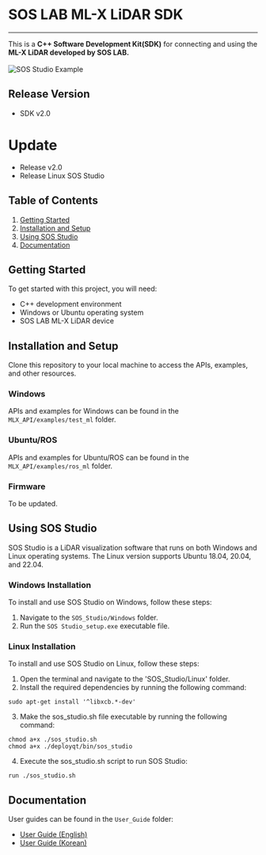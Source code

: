 # SOS LAB ML-X LiDAR SDK
---
This is a **C++ Software Development Kit(SDK)** for connecting and using the **ML-X LiDAR developed by SOS LAB.**</br>
</br>
![SOS Studio Example](Etc/sos_studio_example.gif)</br>

## Release Version
- SDK v2.0

# Update
- Release v2.0
- Release Linux SOS Studio

## Table of Contents

1. [Getting Started](#getting-started)
2. [Installation and Setup](#installation-and-setup)
3. [Using SOS Studio](#using-sos-studio)
4. [Documentation](#documentation)

## Getting Started

To get started with this project, you will need:

- C++ development environment
- Windows or Ubuntu operating system
- SOS LAB ML-X LiDAR device

## Installation and Setup

Clone this repository to your local machine to access the APIs, examples, and other resources.

### Windows

APIs and examples for Windows can be found in the `MLX_API/examples/test_ml` folder.

### Ubuntu/ROS

APIs and examples for Ubuntu/ROS can be found in the `MLX_API/examples/ros_ml` folder.

### Firmware

To be updated.

## Using SOS Studio

SOS Studio is a LiDAR visualization software that runs on both Windows and Linux operating systems.
The Linux version supports Ubuntu 18.04, 20.04, and 22.04.

### Windows Installation

To install and use SOS Studio on Windows, follow these steps:

1. Navigate to the `SOS_Studio/Windows` folder.
2. Run the `SOS Studio_setup.exe` executable file.

### Linux Installation

To install and use SOS Studio on Linux, follow these steps:

1. Open the terminal and navigate to the 'SOS_Studio/Linux' folder.
2. Install the required dependencies by running the following command:

```shell
sudo apt-get install '^libxcb.*-dev'
```

3. Make the sos_studio.sh file executable by running the following command:
```shell
chmod a+x ./sos_studio.sh
chmod a+x ./deployqt/bin/sos_studio
```

4. Execute the sos_studio.sh script to run SOS Studio:
```shell
run ./sos_studio.sh
```


## Documentation

User guides can be found in the `User_Guide` folder:

- [User Guide (English)](User_Guide/ML-X_User_Guide_v2.0(EN).pdf)
- [User Guide (Korean)](User_Guide/ML-X_User_Guide_v2.0(KOR).pdf)
